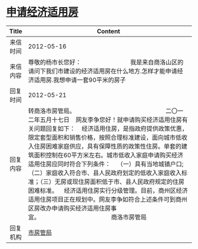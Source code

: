 # [申请经济适用房](http://www.shangluo.gov.cn/zmhd/ldxxxx.jsp?urltype=leadermail.LeaderMailContentUrl&wbtreeid=1112&leadermailid=1204)

| Title |                                                                                                                                                                                                              Content                                                                                                                                                                                                               |
|:-----:|------------------------------------------------------------------------------------------------------------------------------------------------------------------------------------------------------------------------------------------------------------------------------------------------------------------------------------------------------------------------------------------------------------------------------------|
| 来信时间  | 2012-05-16                                                                                                                                                                                                                                                                                                                                                                                                                         |
| 来信内容  | 尊敬的杨市长您好：                               我是来自商洛山区的请问下我们市建设的经济适用房在什么地方.怎样才能申请经济适用房.我想申请一套90平米的房子                                                                                                                                                                                                                                                                                                                                     |
| 回复时间  | 2012-05-21                                                                                                                                                                                                                                                                                                                                                                                                                         |
| 回复内容  | 转商洛市房管局。                                                         二〇一二年五月十七日    网友李争您好！就申请购买经济适用住房有关问题回复如下：    经济适用住房，是指政府提供政策优惠，限定套型面积和销售价格，按照合理标准建设，面向城市低收入住房困难家庭供应，具有保障性质的政策性住房。单套的建筑面积控制在60平方米左右。城市低收入家庭申请购买经济适用住房应同时符合下列条件：    （一）具有当地城镇户口;（二）家庭收入符合市、县人民政府划定的低收入家庭收入标准；（三）无房或现住房面积低于市、县人民政府规定的住房困难标准。    经济适用住房实行分级管理。目前，商州区经济适用住房项目正在规划中。网友李争如符合上述条件可到商州区房改办申请购买经济适用住房事宜。                                             商洛市房管局 |
| 回复机构  | [市房管局](../../category/agencies/市房管局.md)                                                                                                                                                                                                                                                                                                                                                                                            |